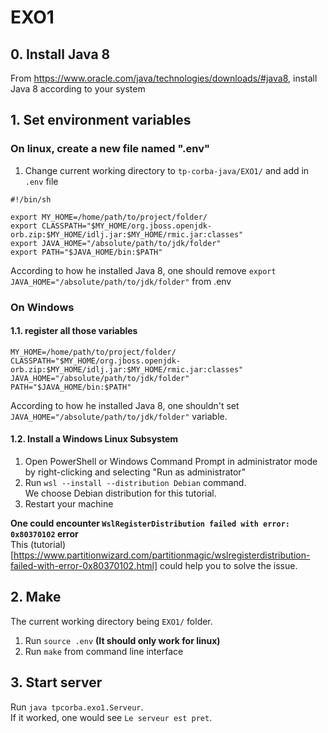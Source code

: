 # EXO1

## 0. Install Java 8
From https://www.oracle.com/java/technologies/downloads/#java8,
install Java 8 according to your system

## 1. Set environment variables
### On linux, create a new file named ".env"

1. Change current working directory to `tp-corba-java/EXO1/` and add in `.env` file
```
#!/bin/sh

export MY_HOME=/home/path/to/project/folder/
export CLASSPATH="$MY_HOME/org.jboss.openjdk-orb.zip:$MY_HOME/idlj.jar:$MY_HOME/rmic.jar:classes"
export JAVA_HOME="/absolute/path/to/jdk/folder"
export PATH="$JAVA_HOME/bin:$PATH"

```
According to how he installed Java 8, one should remove `export JAVA_HOME="/absolute/path/to/jdk/folder"` from .env

### On Windows
#### 1.1. register all those variables
```
MY_HOME=/home/path/to/project/folder/
CLASSPATH="$MY_HOME/org.jboss.openjdk-orb.zip:$MY_HOME/idlj.jar:$MY_HOME/rmic.jar:classes"
JAVA_HOME="/absolute/path/to/jdk/folder"
PATH="$JAVA_HOME/bin:$PATH"
```
According to how he installed Java 8, one shouldn't set `JAVA_HOME="/absolute/path/to/jdk/folder"` variable.

#### 1.2. Install a Windows Linux Subsystem
1. Open PowerShell or Windows Command Prompt in administrator mode by right-clicking and selecting "Run as administrator"
2. Run `wsl --install --distribution Debian` command.  
   We choose Debian distribution for this tutorial.
3. Restart your machine

**One could encounter **`WslRegisterDistribution failed with error: 0x80370102`** error**  
This (tutorial)[https://www.partitionwizard.com/partitionmagic/wslregisterdistribution-failed-with-error-0x80370102.html] could help you to solve the issue.


## 2. Make
The current working directory being `EXO1/` folder.  
1. Run `source .env` **(It should only work for linux)**
2. Run `make` from command line interface

## 3. Start server
Run `java tpcorba.exo1.Serveur`.  
If it worked, one would see `Le serveur est pret`.
